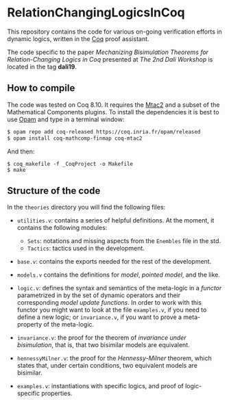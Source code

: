 # RelationChangingLogicsInCoq

This repository contains the code for various on-going verification
efforts in dynamic logics, written in the [Coq](https://coq.inria.fr)
proof assistant.

The code specific to the paper _Mechanizing Bisimulation Theorems for
Relation-Changing Logics in Coq_ presented at _The 2nd Dalí Workshop_
is located in the tag **dali19**.

## How to compile

The code was tested on Coq 8.10. It requires the
[Mtac2](https://github.com/Mtac2/Mtac2) and a subset of the
Mathematical Components plugins. To install the dependencies it is
best to use [Opam](http://opam.ocaml.org) and type in a terminal
window:

```bash
$ opam repo add coq-released https://coq.inria.fr/opam/released 
$ opam install coq-mathcomp-finmap coq-mtac2
```

And then:
    
```
$ coq_makefile -f _CoqProject -o Makefile
$ make
```

## Structure of the code

In the `theories` directory you will find the following files:

- `utilities.v`: contains a series of helpful definitions. At the
   moment, it contains the following modules:

   + `Sets`: notations and missing aspects from the `Enembles` file in
     the std.
   + `Tactics`: tactics used in the development.

- `base.v`: contains the exports needed for the rest of the
  development.

- `models.v` contains the definitions for _model_, _pointed model_,
  and the like.

- `logic.v`: defines the syntax and semantics of the meta-logic in a
  _functor_ parametrized in by the set of dynamic operators and their
  corresponding _model update functions_. In order to work with this
  functor you might want to look at the file `examples.v`, if you need
  to define a new logic; or `invariance.v`, if you want to prove a
  meta-property of the meta-logic.

- `invariance.v`: the proof for the theorem of _invariance under
  bisimulation_, that is, that two bisimilar models are equivalent.

- `hennessyMilner.v`: the proof for the _Hennessy-Milner_ theorem,
  which states that, under certain conditions, two equivalent models
  are bisimilar.

- `examples.v`: instantiations with specific logics, and proof of
  logic-specific properties.
